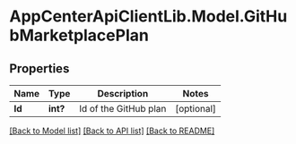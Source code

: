 # AppCenterApiClientLib.Model.GitHubMarketplacePlan
## Properties

Name | Type | Description | Notes
------------ | ------------- | ------------- | -------------
**Id** | **int?** | Id of the GitHub plan | [optional] 

[[Back to Model list]](../README.md#documentation-for-models) [[Back to API list]](../README.md#documentation-for-api-endpoints) [[Back to README]](../README.md)

